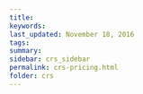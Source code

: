 ```yaml
---
title:  
keywords: 
last_updated: November 18, 2016
tags: 
summary: 
sidebar: crs_sidebar
permalink: crs-pricing.html
folder: crs
---
```


 

